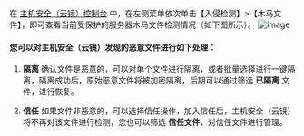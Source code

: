 在 [主机安全（云镜）控制台]() 中，在左侧菜单依次单击【入侵检测】>【木马文件】，即可查看当前受保护的服务器木马文件检测情况（如下图所示）。
![image](https://mc.qcloudimg.com/static/img/1214c23b27c1764bca9a1a6c6d740d69/123.png)
#### 您可以对主机安全（云镜）发现的恶意文件进行如下处理：
1. **隔离** 
确认文件是恶意的，可以对单个文件进行隔离，或者批量选择进行一键隔离，隔离成功后，原始恶意文件将被加密隔离，后期可以通过筛选 **已隔离** 文件，进行恢复。

2. **信任**
如果文件非恶意的，可以选择信任操作，加入信任后，主机安全（云镜）将不再对该文件进行检测，您也可以筛选 **信任文件**，对信任文件进行管理。
